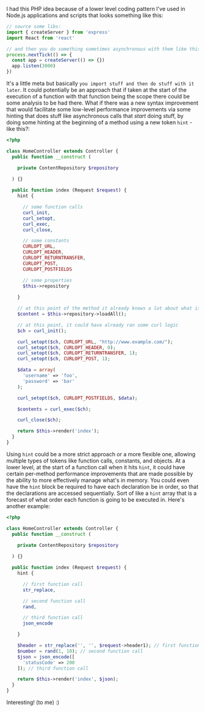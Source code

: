 I had this PHP idea because of a lower level coding pattern I've used in Node.js applications and scripts that looks something like this:

```javascript
// source some libs:
import { createServer } from 'express'
import React from 'react'

// and then you do something sometimes asynchronous with them like this:
process.nextTick(() => {
  const app = createServer(() => {})
  app.listen(3000)
})
```
It's a little meta but basically `you import stuff and then do stuff with it later`. It could potentially be an approach that if taken at the start of the execution of a function with that function being the scope there could be some analysis to be had there. What if there was a new syntax improvement that would facilitate some low-level performance improvements via some hinting that does stuff like asynchronous calls that *start* doing stuff, by doing some hinting at the beginning of a method using a new token `hint` - like this?:

```php
<?php

class HomeController extends Controller {
  public function __construct (

    private ContentRepository $repository
  
  ) {}

  public function index (Request $request) {
    hint {

      // some function calls
      curl_init,
      curl_setopt,
      curl_exec,
      curl_close,

      // some constants
      CURLOPT_URL,
      CURLOPT_HEADER,
      CURLOPT_RETURNTRANSFER,
      CURLOPT_POST,
      CURLOPT_POSTFIELDS

      // some properties
      $this->repository
      
    }

    // at this point of the method it already knows a lot about what is *about* to be executed
    $content = $this->repository->loadAll();

    // at this point, it could have already ran some curl logic
    $ch = curl_init();

    curl_setopt($ch, CURLOPT_URL, "http://www.example.com/");
    curl_setopt($ch, CURLOPT_HEADER, 0);
    curl_setopt($ch, CURLOPT_RETURNTRANSFER, 1);
    curl_setopt($ch, CURLOPT_POST, 1);

    $data = array(
      'username' => 'foo',
      'password' => 'bar'
    );

    curl_setopt($ch, CURLOPT_POSTFIELDS, $data);

    $contents = curl_exec($ch);

    curl_close($ch);

    return $this->render('index');
  }
}
```

Using `hint` could be a more strict approach or a more flexible one, allowing multiple types of tokens like function calls, constants, and objects. At a lower level, at the start of a function call when it hits `hint`, it could have certain per-method performance improvements that are made possible by the ability to more effectively manage what's in memory. You could even have the `hint` block be required to have each declaration be in order, so that the declarations are accessed sequentially. Sort of like a `hint` array that is a forecast of what order each function is going to be executed in. Here's another example:

```php
<?php

class HomeController extends Controller {
  public function __construct (

    private ContentRepository $repository
  
  ) {}

  public function index (Request $request) {
    hint {

      // first function call
      str_replace,

      // second function call
      rand,

      // third function call
      json_encode

    }

    $header = str_replace('', '', $request->header1); // first function call
    $number = rand(1, 10); // second function call
    $json = json_encode([
      'statusCode' => 200
    ]); // third function call

    return $this->render('index', $json);
  }
}
```

Interesting! (to me) :)
